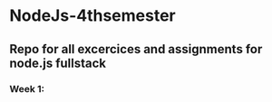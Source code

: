# NodeJs-4thsemester
## Repo for all excercices and assignments for node.js fullstack


### Week 1:

